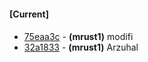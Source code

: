 
#### [Current]

####
 * [75eaa3c](../../commit/75eaa3c) - __(mrust1)__ modifi
 * [32a1833](../../commit/32a1833) - __(mrust1)__ Arzuhal
